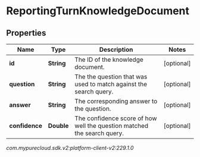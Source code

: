 # ReportingTurnKnowledgeDocument


## Properties

| Name | Type | Description | Notes |
| ------------ | ------------- | ------------- | ------------- |
| **id** | **String** | The ID of the knowledge document. |  [optional] |
| **question** | **String** | The the question that was used to match against the search query. |  [optional] |
| **answer** | **String** | The corresponding answer to the question. |  [optional] |
| **confidence** | **Double** | The confidence score of how well the question matched the search query. |  [optional] |




_com.mypurecloud.sdk.v2:platform-client-v2:229.1.0_
